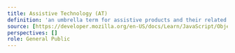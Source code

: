 ```yaml
---
title: Assistive Technology (AT)
definition: 'an umbrella term for assistive products and their related systems and services.'
source: [https://developer.mozilla.org/en-US/docs/Learn/JavaScript/Objects/Object-oriented_programming](https://www.who.int/news-room/fact-sheets/detail/assistive-technology)
perspectives: []
role: General Public
---
```

